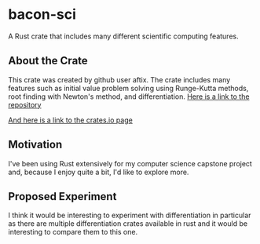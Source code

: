 # bacon-sci
A Rust crate that includes many different scientific computing features.

## About the Crate 
This crate was created by github user aftix. The crate includes many features such as initial value problem solving using Runge-Kutta methods, 
root finding with Newton's method, and differentiation. [Here is a link to the repository](https://github.com/aftix/bacon)

[And here is a link to the crates.io page](https://crates.io/crates/bacon-sci)

## Motivation
I've been using Rust extensively for my computer science capstone project and, because I enjoy quite a bit, I'd like to explore more. 

## Proposed Experiment
I think it would be interesting to experiment with differentiation in particular as there are multiple differentiation crates available in rust
and it would be interesting to compare them to this one.
